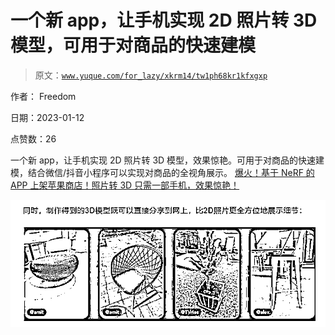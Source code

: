 # 一个新 app，让手机实现 2D 照片转 3D 模型，可用于对商品的快速建模

> 原文：[`www.yuque.com/for_lazy/xkrm14/tw1ph68kr1kfxgxp`](https://www.yuque.com/for_lazy/xkrm14/tw1ph68kr1kfxgxp)



作者： Freedom 

日期：2023-01-12 

点赞数：26 

一个新 app，让手机实现 2D 照片转 3D 模型，效果惊艳。可用于对商品的快速建模，结合微信/抖音小程序可以实现对商品的全视角展示。 [爆火！基于 NeRF 的 APP 上架苹果商店！照片转 3D 只需一部手机，效果惊艳！](https://mp.weixin.qq.com/s/_UEhojtBup_MheEj4t_bIQ) 

![](img/d30d6653722723e2d83c3ab1840b6498.png) 

